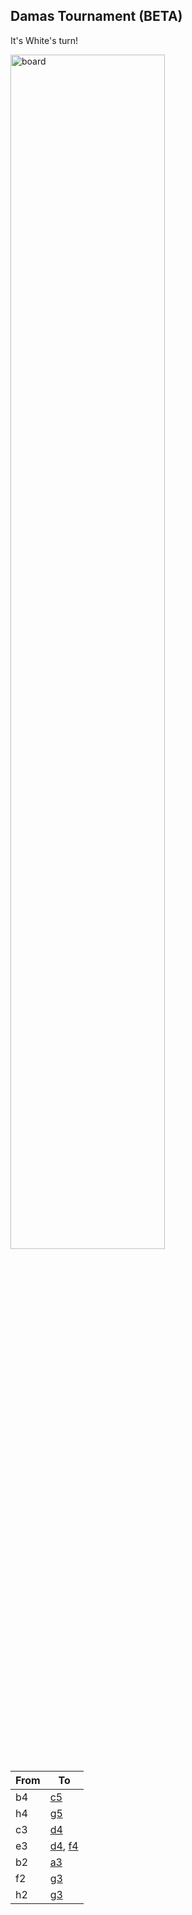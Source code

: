 ## Damas Tournament (BETA)

It's White's turn!

<img src="https://raw.githubusercontent.com/Igor0Pires/Igor0Pires/Igor0Pires/Igor0Pires/assets/board.svg" alt="board" width="70%"/>

| From | To |
| ---- | -- |
| b4 | [c5](https://github.com/Igor0Pires/Igor0Pires/issues/new?title=damas%7Cmove%7Cb4-c5) |
| h4 | [g5](https://github.com/Igor0Pires/Igor0Pires/issues/new?title=damas%7Cmove%7Ch4-g5) |
| c3 | [d4](https://github.com/Igor0Pires/Igor0Pires/issues/new?title=damas%7Cmove%7Cc3-d4) |
| e3 | [d4](https://github.com/Igor0Pires/Igor0Pires/issues/new?title=damas%7Cmove%7Ce3-d4), [f4](https://github.com/Igor0Pires/Igor0Pires/issues/new?title=damas%7Cmove%7Ce3-f4) |
| b2 | [a3](https://github.com/Igor0Pires/Igor0Pires/issues/new?title=damas%7Cmove%7Cb2-a3) |
| f2 | [g3](https://github.com/Igor0Pires/Igor0Pires/issues/new?title=damas%7Cmove%7Cf2-g3) |
| h2 | [g3](https://github.com/Igor0Pires/Igor0Pires/issues/new?title=damas%7Cmove%7Ch2-g3) |

